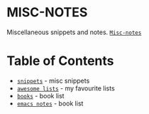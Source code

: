 # MISC-NOTES

Miscellaneous snippets and notes.
[`Misc-notes`](https://jcmariscal.github.io/misc-notes/)

# Table of Contents
- [`snippets`](https://jcmariscal.github.io/misc-notes/snippets) - misc snippets
- [`awesome lists`](https://jcmariscal.github.io/misc-notes/awesome-lists) - my favourite lists
- [`books`](https://jcmariscal.github.io/misc-notes/books) - book list
- [`emacs notes`](https://jcmariscal.github.io/misc-notes/notes-emacs) - book list

